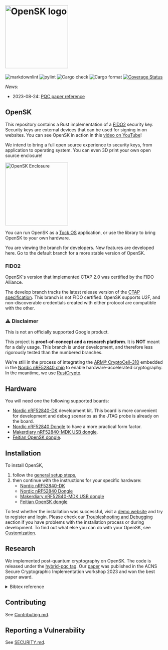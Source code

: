 # <img alt="OpenSK logo" src="docs/img/OpenSK.svg" width="200px">

![markdownlint](https://github.com/google/OpenSK/workflows/markdownlint/badge.svg?branch=develop)
![pylint](https://github.com/google/OpenSK/workflows/pylint/badge.svg?branch=develop)
![Cargo check](https://github.com/google/OpenSK/workflows/Cargo%20check/badge.svg?branch=develop)
![Cargo format](https://github.com/google/OpenSK/workflows/Cargo%20format/badge.svg?branch=develop)
[![Coverage Status](https://coveralls.io/repos/github/google/OpenSK/badge.svg?branch=develop)](https://coveralls.io/github/google/OpenSK?branch=develop)

*News:*

- 2023-08-24: [PQC paper reference](#Research)

## OpenSK

This repository contains a Rust implementation of a
[FIDO2](https://fidoalliance.org/fido2/) security key.
Security keys are external devices that can be used for signing in on websites.
You can see OpenSK in action in this
[video on YouTube](https://www.youtube.com/watch?v=klEozvpw0xg)!

We intend to bring a full open source experience to security keys, from
application to operating system. You can even 3D print your own open source
enclosure!

<img src="docs/img/enclosure.jpg" alt="OpenSK Enclosure" width="200"/>

You can run OpenSK as a [Tock OS](https://tockos.org) application, or use the
library to bring OpenSK to your own hardware.

You are viewing the branch for developers. New features are developed here.
Go to the default branch for a more stable version of OpenSK.

### FIDO2

OpenSK's version that implemented CTAP 2.0 was certified by the FIDO Alliance.

The develop branch tracks the latest release version of the
[CTAP specification](https://fidoalliance.org/specs/fido-v2.2-rd-20230321/fido-client-to-authenticator-protocol-v2.2-rd-20230321.html).
This branch is not FIDO certified.
OpenSK supports U2F, and non-discoverable credentials created with either
protocol are compatible with the other.

### :warning: Disclaimer

This is not an officially supported Google product.

This project is **proof-of-concept and a research platform**. It is **NOT**
meant for a daily usage. This branch is under development, and therefore less
rigorously tested than the numbered branches.

We're still in the process of integrating the
[ARM&reg; CryptoCell-310](https://developer.arm.com/ip-products/security-ip/cryptocell-300-family)
embedded in the
[Nordic nRF52840 chip](https://infocenter.nordicsemi.com/index.jsp?topic=%2Fps_nrf52840%2Fcryptocell.html)
to enable hardware-accelerated cryptography.
In the meantime, we use [RustCrypto](https://github.com/RustCrypto).

## Hardware

You will need one the following supported boards:

*   [Nordic nRF52840-DK](https://www.nordicsemi.com/Software-and-Tools/Development-Kits/nRF52840-DK)
    development kit. This board is more convenient for development and debug
    scenarios as the JTAG probe is already on the board.
*   [Nordic nRF52840 Dongle](https://www.nordicsemi.com/Software-and-tools/Development-Kits/nRF52840-Dongle)
    to have a more practical form factor.
*   [Makerdiary nRF52840-MDK USB dongle](https://wiki.makerdiary.com/nrf52840-mdk/).
*   [Feitian OpenSK dongle](https://feitiantech.github.io/OpenSK_USB/).

## Installation

To install OpenSK,
1.  follow the [general setup steps](docs/install.md),
1.  then continue with the instructions for your specific hardware:
	* [Nordic nRF52840-DK](docs/boards/nrf52840dk.md)
	* [Nordic nRF52840 Dongle](docs/boards/nrf52840_dongle.md)
	* [Makerdiary nRF52840-MDK USB dongle](docs/boards/nrf52840_mdk.md)
	* [Feitian OpenSK dongle](docs/boards/nrf52840_feitian.md)

To test whether the installation was successful, visit a
[demo website](https://webauthn.io/) and try to register and login.
Please check our [Troubleshooting and Debugging](docs/debugging.md) section if you
have problems with the installation process or during development. To find out what
else you can do with your OpenSK, see [Customization](docs/customization.md).

## Research

We implemented post-quantum cryptography on OpenSK. The code is released under
the [hybrid-pqc tag](https://github.com/google/OpenSK/releases/tag/hybrid-pqc).
Our [paper](https://eprint.iacr.org/2022/1225) was published in the ACNS
Secure Cryptographic Implementation workshop 2023 and won the best paper award.

<details>
<summary>Bibtex reference</summary>

```
@InProceedings{Ghinea2023hybrid,
    author= {Diana Ghinea and Fabian Kaczmarczyck and Jennifer Pullman and Julien Cretin and Rafael Misoczki and Stefan Kölbl and Luca Invernizzi and Elie Bursztein and Jean-Michel Picod},
    title=  {{Hybrid Post-Quantum Signatures in Hardware Security Keys}},
    booktitle=  {{4th ACNS Workshop on Secure Cryptographic Implementation, Kyoto, Japan}},
    month=  {June},
    year=   {2023},
}
```

</details>

## Contributing

See [Contributing.md](docs/contributing.md).

## Reporting a Vulnerability

See [SECURITY.md](SECURITY.md).
